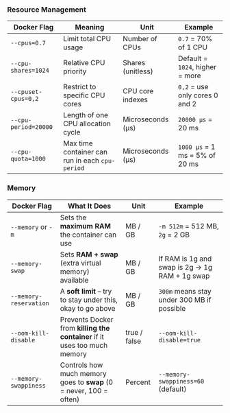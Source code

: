### Resource Management
| Docker Flag            | Meaning                                              | Unit                 | Example                           |
|------------------------|------------------------------------------------------|----------------------|------------------------------------|
| `--cpus=0.7`           | Limit total CPU usage                                | Number of CPUs       | `0.7` = 70% of 1 CPU              |
| `--cpu-shares=1024`    | Relative CPU priority                                | Shares (unitless)    | Default = `1024`, higher = more   |
| `--cpuset-cpus=0,2`    | Restrict to specific CPU cores                       | CPU core indexes     | `0,2` = use only cores 0 and 2    |
| `--cpu-period=20000`   | Length of one CPU allocation cycle                   | Microseconds (µs)    | `20000 µs` = 20 ms                |
| `--cpu-quota=1000`     | Max time container can run in each `cpu-period`      | Microseconds (µs)    | `1000 µs` = 1 ms = 5% of 20 ms    |


### Memory
| Docker Flag               | What It Does                                                      | Unit          | Example                      |
|---------------------------|-------------------------------------------------------------------|---------------|-------------------------------|
| `--memory` or `-m`        | Sets the **maximum RAM** the container can use                   | MB / GB       | `-m 512m` = 512 MB, `2g` = 2 GB |
| `--memory-swap`           | Sets **RAM + swap** (extra virtual memory) available             | MB / GB       | If RAM is 1g and swap is 2g → 1g RAM + 1g swap |
| `--memory-reservation`    | A **soft limit** – try to stay under this, okay to go above      | MB / GB       | `300m` means stay under 300 MB if possible |
| `--oom-kill-disable`      | Prevents Docker from **killing the container** if it uses too much memory | true / false  | `--oom-kill-disable=true`     |
| `--memory-swappiness`     | Controls how much memory goes to **swap** (0 = never, 100 = often) | Percent       | `--memory-swappiness=60` (default) |
